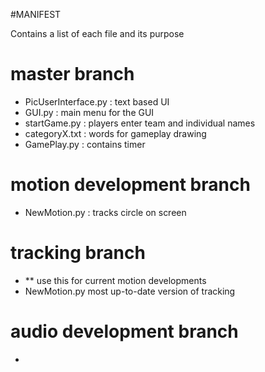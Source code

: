 #MANIFEST

Contains a list of each file and its purpose
# master branch
* PicUserInterface.py : text based UI
* GUI.py : main menu for the GUI
* startGame.py : players enter team and individual names
* categoryX.txt : words for gameplay drawing
* GamePlay.py : contains timer

# motion development branch
* NewMotion.py : tracks circle on screen

# tracking branch 
* ** use this for current motion developments
* NewMotion.py most up-to-date version of tracking

# audio development branch
* 
